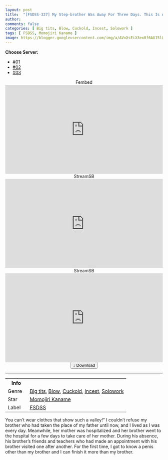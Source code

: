 ```yaml
---
layout: post
title:  "[FSDSS-327] My Step-brother Was Away For Three Days. This Is A Record Of Her Moaning And Coming To Life With A Meat Stick Other Than Her Step-Brother’s. Kaname Momojiri"
author: 
comments: false
categories: [ Big tits, Blow, Cuckold, Incest, Solowork ]
tags: [ FSDSS, Momojiri Kaname ]
image: https://blogger.googleusercontent.com/img/a/AVvXsEiX3ex0f6AU15lGfLc28gt6-tBYTchM8_kz4uBKb-Ox6m6vd4CLYwiUi0LCE3XsJRzoyMbFnpq_8Q87HVgsUSPdyHev9ldo2iqrVec_ohN0ccItdVdzZLOfuAMBoYssnuKIU3EmzNGv-0GGMLpGmq5oBQbD3pibRdc6djQllwm4oFOE0-tYeEcJevOu=s16000
---
```


<div id="utb">
<b>Choose Server:</b>
<ul id="udltb">
<li><a href="#tab1">#01</a></li>
<li><a href="#tab2">#02</a></li>
<li><a href="#tab3">#03</a></li>
</ul>
<div id="udlctn">
<div id="tab1">
<!--- #01 Start --->
<center>Fembed</center>
<div style="padding-bottom:56.25%; position:relative; display:block; width: 100%">
  <iframe width="100%" height="100%"
    src="https://www.watchjavnow.xyz/v/ygj4wsegwz65rrx"
    frameborder="0" allowfullscreen="" style="position:absolute; top:0; left: 0">
  </iframe>
</div>
<!--- #01 End --->
</div>
<div id="tab2">
<!--- #02 Start --->
<center>StreamSB</center>
<div style="padding-bottom:56.25%; position:relative; display:block; width: 100%">
  <iframe width="100%" height="100%"
    src="https://playersb.com/e/9wmyzlka5nl5.html"
    frameborder="0" allowfullscreen="" style="position:absolute; top:0; left: 0">
  </iframe>
</div>
<!--- #02 End --->
</div>
<div id="tab3">
<!--- #03 Start --->
<center>StreamSB</center>
<div style="padding-bottom:56.25%; position:relative; display:block; width: 100%">
  <iframe width="100%" height="100%"
    src="https://javside.com/e/9gv4r005aqgw.html"
    frameborder="0" allowfullscreen="" style="position:absolute; top:0; left: 0">
  </iframe>
</div>
<!--- #03 End --->
</div>
</div>
</div>

<center>
<a href="/svr/fsdss-327">
<button class="btn btn-outline-dark py-2 px-5 d-block w-100 show-comments"><b>&darr;</b> Download</button>
</a>
</center>
<hr />
<table>
  <tr>
    <th>Info</th>
  </tr>
  <tr>
    <td>Genre &nbsp;</td>
    <td> <a href="/categories#Big-tits">Big tits</a>, <a href="/categories#Blow">Blow</a>, <a href="/categories#Cuckold">Cuckold</a>, <a href="/categories#Incest">Incest</a>, <a href="/categories#Solowork">Solowork</a></td>
  </tr>
  <tr>
    <td>Star</td>
    <td> <a href="/tags#Momojiri-Kaname">Momojiri Kaname</a></td>
  </tr>
  <tr>
    <td>Label</td>
    <td> <a href="/tags#FSDSS">FSDSS</a></td>
  </tr>
</table>

You can’t wear clothes that show such a valley!” I couldn’t refuse my brother who had taken the place of my father until now, and I lived as I was every day. Meanwhile, her mother was hospitalized and her brother went to the hospital for a few days to take care of her mother. During his absence, his brother’s friends and teachers who had made an appointment with his brother visited one after another. For the first time, I got to know a penis other than my brother and I can finish it more than my brother.
